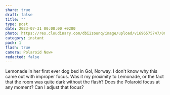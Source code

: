 ```yaml
---
share: true
draft: false
title: ""
type: post
date: 2023-07-31 00:00:00 +0200
photo: https://res.cloudinary.com/dbi2zounq/image/upload/v1696575747/006_uxmp90.jpg
category: instant
pack: 1
flash: true
camera: Polaroid Now+
redacted: false
---
```


Lemonade in her first ever dog bed in Gol, Norway. I don't know why this came out with improper focus. Was it my proximity to Lemonade, or the fact that the room was quite dark without the flash? Does the Polaroid focus at any moment? Can I adjust that focus?